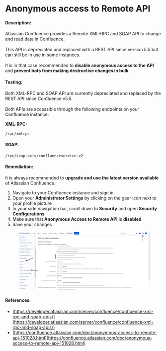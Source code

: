 # Anonymous access to Remote API

#### Description:

Atlassian Confluence provides a Remote XML-RPC and SOAP API to change and read data in Confluence.\
\
This API is depreciated and replaced with a REST API since version 5.5 but can still be in use in some instances.\
\
It is in that case recommended to **disable anonymous access to the API** and **prevent bots from making destructive changes in bulk**.

#### Testing:

Both XML-RPC and SOAP API are currently depreciated and replaced by the REST API since Confluence v5.5.\
\
Both APIs are accessible through the following endpoints on your Confluence instance:

**XML-RPC:**

```
/rpc/xmlrpc
```

#### SOAP:

```
/rpc/soap-axis/confluenceservice-v2
```

#### Remediation:

It is always recommended to **upgrade and use the latest version available** of Atlassian Confluence.

1. Navigate to your Confluence instance and sign in
2. Open your **Administrator Settings** by clicking on the gear icon next to your profile picture
3. In your side navigation bar, scroll down to **Security** and open **Security Configurations**
4. Make sure that **Anonymous Access to Remote API** is **disabled**
5. Save your changes

<figure><img src="../../.gitbook/assets/image (5).png" alt=""><figcaption></figcaption></figure>



#### References:

* [https://developer.atlassian.com/server/confluence/confluence-xml-rpc-and-soap-apis/](https://developer.atlassian.com/server/confluence/confluence-xml-rpc-and-soap-apis/)
* [https://confluence.atlassian.com/doc/anonymous-access-to-remote-api-151028.html](https://confluence.atlassian.com/doc/anonymous-access-to-remote-api-151028.html)

